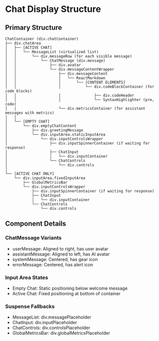 # Chat Display Structure

## Primary Structure
```
ChatContainer (div.chatContainer)
├── div.chatArea
│   ├── [ACTIVE CHAT]
│   │   └── MessageList (virtualized list)
│   │       └── div.messageRow (for each visible message)
│   │           └── ChatMessage (div.message)
│   │               ├── div.avatar
│   │               └── div.messageContentWrapper
│   │                   ├── div.messageContent
│   │                   │   └── ReactMarkdown
│   │                   │       └── [CONTENT ELEMENTS]
│   │                   │           └── div.codeBlockContainer (for code blocks)
│   │                   │               ├── div.codeHeader
│   │                   │               └── SyntaxHighlighter (pre, code)
│   │                   └── div.metricsContainer (for assistant messages with metrics)
│   │
│   └── [EMPTY CHAT]
│       └── div.emptyChatContent
│           ├── div.greetingMessage
│           └── div.inputArea.staticInputArea
│               └── div.inputControlsWrapper
│                   ├── div.inputSpinnerContainer (if waiting for response)
│                   ├── ChatInput
│                   │   └── div.inputContainer
│                   └── ChatControls
│                       └── div.controls
│
└── [ACTIVE CHAT ONLY]
    └── div.inputArea.fixedInputArea
        ├── GlobalMetricsBar
        └── div.inputControlsWrapper
            ├── div.inputSpinnerContainer (if waiting for response)
            ├── ChatInput
            │   └── div.inputContainer
            └── ChatControls
                └── div.controls
```

## Component Details

### ChatMessage Variants
- userMessage: Aligned to right, has user avatar
- assistantMessage: Aligned to left, has AI avatar
- systemMessage: Centered, has gear icon
- errorMessage: Centered, has alert icon

### Input Area States
- Empty Chat: Static positioning below welcome message
- Active Chat: Fixed positioning at bottom of container

### Suspense Fallbacks
- MessageList: div.messagePlaceholder
- ChatInput: div.inputPlaceholder
- ChatControls: div.controlsPlaceholder
- GlobalMetricsBar: div.globalMetricsPlaceholder 